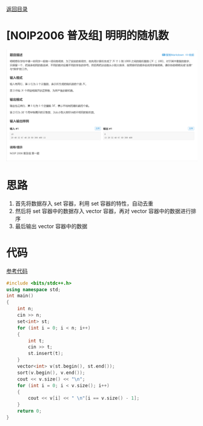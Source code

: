 [返回目录](../readme.md)

# [NOIP2006 普及组] 明明的随机数
![alt text](../img/image.png)


# 思路
1. 首先将数据存入 set 容器，利用 set 容器的特性，自动去重
2. 然后将 set 容器中的数据存入 vector 容器，再对 vector 容器中的数据进行排序
3. 最后输出 vector 容器中的数据

# 代码
[参考代码](./P1059.cpp)

```cpp
#include <bits/stdc++.h>  
using namespace std;
int main()
{
    int n;
    cin >> n;
    set<int> st;  
    for (int i = 0; i < n; i++)
    {
        int t;
        cin >> t;
        st.insert(t);
    }
    vector<int> v(st.begin(), st.end());  
    sort(v.begin(), v.end());  
    cout << v.size() << "\n";
    for (int i = 0; i < v.size(); i++)
    {
        cout << v[i] << " \n"[i == v.size() - 1];  
    }
    return 0;
}
```